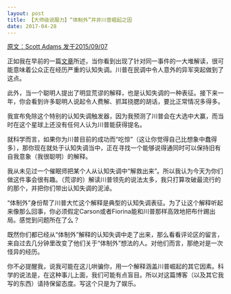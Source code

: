 ```yaml
---
layout: post
title: 【大师级说服力】“体制外”并非川普崛起之因
date: 2017-04-28
---
```

[原文：Scott Adams    发于2015/09/07][1]


正如我在早前的一篇[文章][2]所述，当你看到出现了针对同一事件的一大堆解读，很可能意味着公众正在经历严重的认知失调。川普在民调中令人意外的异军突起做到了这点。

此外，当一个聪明人提出了明显荒谬的解释，也是认知失调的一种表征。接下来一年，你会看到许多聪明人说起令人费解、抓耳挠腮的胡话，要比正常情况多得多。

我宣布免除这个特别的认知失调触发器，因为我预测了川普会在大选中大赢，而当时在这个星球上还没有任何人认为川普能获得提名。

就科学而言，如果你为川普目前的成功而“吃惊”（这让你觉得自己比想象中蠢得多），那你现在就处于认知失调当中，正在寻找一个能够说得通同时可以保持旧有自我意象（我很聪明）的解释。

我从未见过一个催眠师把某个人从认知失调中“解救出来”。所以我认为今天为你们做这件事会很有趣。（荒谬的）解读川普领先的说法太多，我只打算攻破最流行的的那个，并把你们带出认知失调的泥淖。

“体制外”身份帮了川普大忙这个解释是典型的认知失调表征。为了让这个解释听起来像那么回事，你必须假定Carson或者Fiorina能和川普那样高效地把布什踢出局。感觉到问题所在了么？

既然你们都已经从“体制外”解释的认知失调中走了出来，那么看看评论区的留言，来自过去几分钟里改变了他们关于“体制外”想法的人。对他们而言，那绝对是一次怪异的经历。

你不必提醒我，说我可能在这儿哄骗你，用一个解释涵盖川普崛起的其它因素。科学的说法是，在这种事儿上面，我们可能有点盲目。所以对这篇博客（以及其它我写的东西）请持保留态度。写这个只是为了娱乐。

[1]: http://blog.dilbert.com/post/128552964506/the-outsider-explanation-part-of-my-trump
[2]: http://blog.dilbert.com/post/128267369491/the-tells-for-cognitive-dissonance



